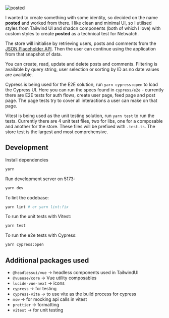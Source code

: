 ![posted](https://github.com/danielj247/posted/assets/92366070/181e2b0a-90c6-41b5-9635-481b8f8472a6)

I wanted to create something with some identity, so decided on the name **posted** and worked from there. I like clean and minimal UI, so I utilised styles from Tailwind UI and shadcn components (both of which I love) with custom styles to create **posted** as a technical test for Netwatch.

The store will initialise by retrieving users, posts and comments from the [JSON Placeholder API](https://jsonplaceholder.typicode.com/). Then the user can continue using the application from that snapshot of data.

You can create, read, update and delete posts and comments. Filtering is available by query string, user selection or sorting by ID as no date values are available.

Cypress is being used for the E2E solution, run `yarn cypress:open` to load the Cypress UI. Here you can run the specs found in `cypress/e2e` - currently there are E2E tests for auth flows, create user page, feed page and post page. The page tests try to cover all interactions a user can make on that page.

Vitest is being used as the unit testing solution, run `yarn test` to run the tests. Currently there are 4 unit test files, two for libs, one for a composable and another for the store. These files will be prefixed with `.test.ts`. The store test is the largest and most comprehensive.

## Development

Install dependencies
```bash
yarn
```

Run development server on 5173:
```bash
yarn dev
```

To lint the codebase:
```bash
yarn lint # or yarn lint:fix
```

To run the unit tests with Vitest:
```bash
yarn test
```

To run the e2e tests with Cypress:
```bash
yarn cypress:open
```

## Additional packages used
- `@headlessui/vue` -> headless components used in TailwindUI
- `@vueuse/core` -> Vue utility composables
- `lucide-vue-next` -> icons
- `cypress` -> for testing
- `cypress-vite` -> to use vite as the build process for cypress
- `msw` -> for mocking api calls in vitest
- `prettier` -> formatting
- `vitest` -> for unit testing
